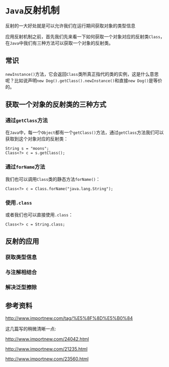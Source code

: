 # `Java`反射机制

反射的一大好处就是可以允许我们在运行期间获取对象的类型信息

应用反射机制之前，首先我们先来看一下如何获取一个对象对应的反射类`Class`，在`Java`中我们有三种方法可以获取一个对象的反射类。

## 常识

`newInstance()`方法，它会返回`Class`类所真正指代的类的实例，这是什么意思呢？比如说声明`new Dog().getClass().newInstance()`和直接`new Dog()`是等价的。


## 获取一个对象的反射类的三种方式

### 通过`getClass`方法

在`Java`中，每一个`Object`都有一个`getClass()`方法，通过`getClass`方法我们可以获取到这个对象对应的反射类：

```
String s = "moons";
Class<?> c = s.getClass();
```
### 通过`forName`方法

我们也可以调用`Class`类的静态方法`forName()`：
```
Class<?> c = Class.forName("java.lang.String");
```

### 使用`.class`
或者我们也可以直接使用`.class`：

```
Class<?> c = String.class;
```

## 反射的应用

### 获取类型信息

### 与注解相结合

### 解决泛型擦除




## 参考资料

http://www.importnew.com/tag/%E5%8F%8D%E5%B0%84

这几篇写的稍微清晰一点:

http://www.importnew.com/24042.html

http://www.importnew.com/21235.html

http://www.importnew.com/23560.html
